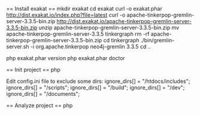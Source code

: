 == Install exakat == mkdir exakat cd exakat curl -o exakat.phar http://dist.exakat.io/index.php?file=latest
curl -o
apache-tinkerpop-gremlin-server-3.3.5-bin.zip http://dist.exakat.io/apache-tinkerpop-gremlin-server-3.3.5-bin.zip
unzip apache-tinkerpop-gremlin-server-3.3.5-bin.zip mv apache-tinkerpop-gremlin-server-3.3.5 tinkergraph rm -rf
apache-tinkerpop-gremlin-server-3.3.5-bin.zip cd tinkergraph ./bin/gremlin-server.sh -i org.apache.tinkerpop
neo4j-gremlin 3.3.5 cd ..

php exakat.phar version php exakat.phar doctor

== Init project == php

Edit config.ini file to exclude some dirs:
ignore_dirs[] = "/htdocs/includes"; ignore_dirs[] = "/scripts"; ignore_dirs[] = "/build"; ignore_dirs[] = "/dev";
ignore_dirs[] = "/documents";

== Analyze project == php
